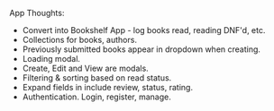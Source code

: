 App Thoughts:
- Convert into Bookshelf App - log books read, reading DNF'd, etc. 
- Collections for books, authors.
- Previously submitted books appear in dropdown when creating.
- Loading modal.
- Create, Edit and View are modals.
- Filtering & sorting based on read status.
- Expand fields in include review, status, rating.
- Authentication. Login, register, manage. 